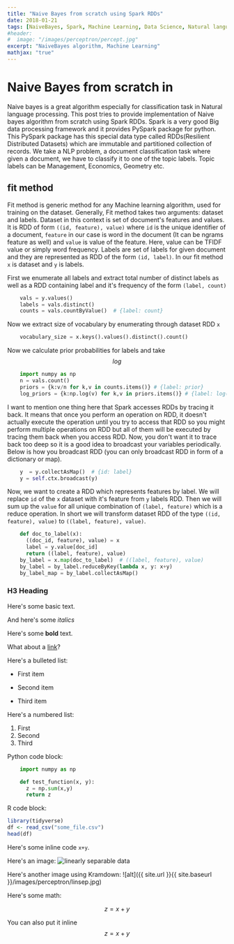 ```yaml
---
title: "Naive Bayes from scratch using Spark RDDs"
date: 2018-01-21
tags: [NaiveBayes, Spark, Machine Learning, Data Science, Natural language processing]
#header:
#  image: "/images/perceptron/percept.jpg"
excerpt: "NaiveBayes algorithm, Machine Learning"
mathjax: "true"
---
```


# Naive Bayes from scratch in 

Naive bayes is a great algorithm especially for classification task in Natural language processing. This post tries to provide implementation of Naive bayes algorithm from scratch using Spark RDDs. Spark is a very good Big data processing framework and it provides PySpark package for python. This PySpark package has this special data type called RDDs(Resilient Distributed Datasets) which are immutable and partitioned collection of records. We take a NLP problem, a document classification task where given a document, we have to classify it to one of the topic labels. Topic labels can be Management, Economics, Geometry etc.

## fit method

Fit method is generic method for any Machine learning algorithm, used for training on the dataset. Generally, Fit method takes two arguments: dataset and labels. Dataset in this context is set of document's features and values. It is RDD of form ```((id, feature), value)``` where ```id``` is the unique identifier of a document, ```feature``` in our case is word in the document (It can be ngrams feature as well) and ```value``` is value of the feature. Here, value can be TFIDF value or simply word frequency. Labels are set of labels for given document and they are represented as RDD of the form ```(id, label)```. In our fit method ```x``` is dataset and ```y``` is labels.

First we enumerate all labels and extract total number of distinct labels as well as a RDD containing label and it's frequency of the form ```(label, count)```
```python
    vals = y.values()
    labels = vals.distinct()
    counts = vals.countByValue()  # {label: count}
```

Now we extract size of vocabulary by enumerating through dataset RDD ```x```
```python
    vocabulary_size = x.keys().values().distinct().count()
```

Now we calculate prior probabilities for labels and take $$log$$
```python
    import numpy as np
    n = vals.count()
    priors = {k:v/n for k,v in counts.items()} # {label: prior}
    log_priors = {k:np.log(v) for k,v in priors.items()} # {label: log(prior)}
```

I want to mention one thing here that Spark accesses RDDs by tracing it back. It means that once you perform an operation on RDD, it doesn't actually execute the operation until you try to access that RDD so you might perform multiple operations on RDD but all of them will be executed by tracing them back when you access RDD. Now, you don't want it to trace back too deep so it is a good idea to broadcast your variables periodically. Below is how you broadcast RDD (you can only broadcast RDD in form of a dictionary or map).
```python
    y  = y.collectAsMap()  # {id: label}
    y = self.ctx.broadcast(y)
```

Now, we want to create a RDD which represents features by label. We will replace ```id``` of the ```x``` dataset with it's feature from ```y``` labels RDD. Then we will sum up the ```value``` for all unique combination of ```(label, feature)``` which is a reduce operation. In short we will transform dataset RDD of the type ```((id, feature), value)``` to ```((label, feature), value)```.
```python
    def doc_to_label(x):
      ((doc_id, feature), value) = x
      label = y.value[doc_id]
      return ((label, feature), value)
    by_label = x.map(doc_to_label)  # ((label, feature), value)
    by_label = by_label.reduceByKey(lambda x, y: x+y)
    by_label_map = by_label.collectAsMap()
```




### H3 Heading

Here's some basic text.

And here's some *italics*

Here's some **bold** text.

What about a [link](https://github.com/dataoptimal)?

Here's a bulleted list:
* First item
+ Second item
- Third item

Here's a numbered list:
1. First
2. Second
3. Third

Python code block:
```python
    import numpy as np

    def test_function(x, y):
      z = np.sum(x,y)
      return z
```

R code block:
```r
library(tidyverse)
df <- read_csv("some_file.csv")
head(df)
```

Here's some inline code `x+y`.

Here's an image:
<img src="{{ site.url }}{{ site.baseurl }}/images/perceptron/linsep.jpg" alt="linearly separable data">

Here's another image using Kramdown:
![alt]({{ site.url }}{{ site.baseurl }}/images/perceptron/linsep.jpg)

Here's some math:

$$z=x+y$$

You can also put it inline $$z=x+y$$
